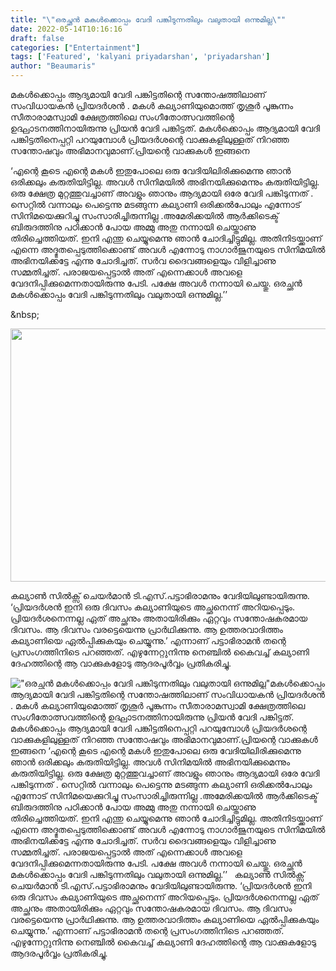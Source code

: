 ```yaml
---
title: "\"ഒരച്ഛൻ മകൾക്കൊപ്പം വേദി പങ്കിടുന്നതിലും വലുതായി ഒന്നുമില്ല\""
date: 2022-05-14T10:16:16
draft: false
categories: ["Entertainment"]
tags: ['Featured', 'kalyani priyadarshan', 'priyadarshan']
author: "Beaumaris"
---
```


മകൾക്കൊപ്പം ആദ്യമായി വേദി പങ്കിട്ടതിന്റെ സന്തോഷത്തിലാണ് സംവിധായകൻ പ്രിയദർശൻ . മകൾ കല്യാണിയുമൊത്ത് തൃശൂർ പൂങ്കുന്നം സീതാരാമസ്വാമി ക്ഷേത്രത്തിലെ സംഗീതോത്സവത്തിന്റെ ഉദ്ഘാടനത്തിനായിരുന്നു പ്രിയൻ വേദി പങ്കിട്ടത്. മകൾക്കൊപ്പം ആദ്യമായി വേദി പങ്കിട്ടതിനെപ്പറ്റി പറയുമ്പോൾ‌ പ്രിയദർശന്റെ വാക്കുകളിലുള്ളത് നിറഞ്ഞ സന്തോഷവും അഭിമാനവുമാണ്.പ്രിയന്റെ വാക്കുകൾ ഇങ്ങനെ

‘എന്റെ കൂടെ എന്റെ മകൾ ഇതുപോലെ ഒരു വേദിയിലിരിക്കുമെന്നു ഞാ‍ൻ ഒരിക്കലും കരുതിയിട്ടില്ല. അവൾ സിനിമയിൽ അഭിനയിക്കുമെന്നും കരുതിയിട്ടില്ല. ഒരു ക്ഷേത്ര മുറ്റത്തുവച്ചാണ് അവളും ഞാനും ആദ്യമായി ഒരേ വേദി പങ്കിടുന്നത് . സെറ്റിൽ വന്നാലും പെട്ടെന്നു മടങ്ങുന്ന കല്യാണി ഒരിക്കൽപോലും എന്നോട് സിനിമയെക്കുറിച്ചു സംസാരിച്ചിരുന്നില്ല .അമേരിക്കയിൽ ആർക്കിടെക്ട് ബിരുദത്തിനു പഠിക്കാൻ പോയ അമ്മു അതു നന്നായി ചെയ്താണു തിരിച്ചെത്തിയത്. ഇനി എന്തു ചെയ്യുമെന്നു ഞാൻ ചോദിച്ചിട്ടുമില്ല. അതിനിടയ്ക്കാണ് എന്നെ അദ്ഭുതപ്പെടുത്തിക്കൊണ്ട് അവൾ എന്നോടു നാഗാർജുനയുടെ സിനിമയിൽ അഭിനയിക്കട്ടേ എന്നു ചോദിച്ചത്. സർവ ദൈവങ്ങളെയും വിളിച്ചാണു സമ്മതിച്ചത്. പരാജയപ്പെട്ടാൽ അത് എന്നെക്കാൾ അവളെ വേദനിപ്പിക്കുമെന്നതായിരുന്നു പേടി. പക്ഷേ അവൾ നന്നായി ചെയ്തു. ഒരച്ഛൻ മകൾക്കൊപ്പം വേദി പങ്കിടുന്നതിലും വലുതായി ഒന്നുമില്ല.’’

&amp;nbsp;

<img class="wp-image-334317 aligncenter" src="https://cdn.boolokam.com/articles/2022/05/priyannn-1.jpg" alt="" width="810" height="405" />

കല്യാൺ സിൽക്സ് ചെയർമാൻ ടി.എസ്.പട്ടാഭിരാമനും വേദിയിലുണ്ടായിരുന്നു. ‘പ്രിയദർശൻ ഇനി ഒരു ദിവസം കല്യാണിയുടെ അച്ഛനെന്ന് അറിയപ്പെടും. പ്രിയദർശനെന്നല്ല ഏത് അച്ഛനും അതായിരിക്കും ഏറ്റവും സന്തോഷകരമായ ദിവസം. ആ ദിവസം വരട്ടെയെന്നു പ്രാർഥിക്കുന്നു. ആ ഉത്തരവാദിത്തം കല്യാണിയെ ഏൽപ്പിക്കുകയും ചെയ്യുന്നു.’ എന്നാണ് പട്ടാഭിരാമൻ തന്റെ പ്രസംഗത്തിനിടെ പറഞ്ഞത്. എഴുന്നേറ്റുനിന്നു നെഞ്ചിൽ കൈവച്ച് കല്യാണി ദേഹത്തിന്റെ ആ വാക്കുകളോടു ആദരപൂർവ്വം പ്രതികരിച്ചു.


!["ഒരച്ഛൻ മകൾക്കൊപ്പം വേദി പങ്കിടുന്നതിലും വലുതായി ഒന്നുമില്ല"](https://cdn.boolokam.com/articles/2022/05/priyannn-1.jpg)മകൾക്കൊപ്പം ആദ്യമായി വേദി പങ്കിട്ടതിന്റെ സന്തോഷത്തിലാണ് സംവിധായകൻ പ്രിയദർശൻ . മകൾ കല്യാണിയുമൊത്ത് തൃശൂർ പൂങ്കുന്നം സീതാരാമസ്വാമി ക്ഷേത്രത്തിലെ സംഗീതോത്സവത്തിന്റെ ഉദ്ഘാടനത്തിനായിരുന്നു പ്രിയൻ വേദി പങ്കിട്ടത്. മകൾക്കൊപ്പം ആദ്യമായി വേദി പങ്കിട്ടതിനെപ്പറ്റി പറയുമ്പോൾ‌ പ്രിയദർശന്റെ വാക്കുകളിലുള്ളത് നിറഞ്ഞ സന്തോഷവും അഭിമാനവുമാണ്.പ്രിയന്റെ വാക്കുകൾ ഇങ്ങനെ ‘എന്റെ കൂടെ എന്റെ മകൾ ഇതുപോലെ ഒരു വേദിയിലിരിക്കുമെന്നു ഞാ‍ൻ ഒരിക്കലും കരുതിയിട്ടില്ല. അവൾ സിനിമയിൽ അഭിനയിക്കുമെന്നും കരുതിയിട്ടില്ല. ഒരു ക്ഷേത്ര മുറ്റത്തുവച്ചാണ് അവളും ഞാനും ആദ്യമായി ഒരേ വേദി പങ്കിടുന്നത് . സെറ്റിൽ വന്നാലും പെട്ടെന്നു മടങ്ങുന്ന കല്യാണി ഒരിക്കൽപോലും എന്നോട് സിനിമയെക്കുറിച്ചു സംസാരിച്ചിരുന്നില്ല .അമേരിക്കയിൽ ആർക്കിടെക്ട് ബിരുദത്തിനു പഠിക്കാൻ പോയ അമ്മു അതു നന്നായി ചെയ്താണു തിരിച്ചെത്തിയത്. ഇനി എന്തു ചെയ്യുമെന്നു ഞാൻ ചോദിച്ചിട്ടുമില്ല. അതിനിടയ്ക്കാണ് എന്നെ അദ്ഭുതപ്പെടുത്തിക്കൊണ്ട് അവൾ എന്നോടു നാഗാർജുനയുടെ സിനിമയിൽ അഭിനയിക്കട്ടേ എന്നു ചോദിച്ചത്. സർവ ദൈവങ്ങളെയും വിളിച്ചാണു സമ്മതിച്ചത്. പരാജയപ്പെട്ടാൽ അത് എന്നെക്കാൾ അവളെ വേദനിപ്പിക്കുമെന്നതായിരുന്നു പേടി. പക്ഷേ അവൾ നന്നായി ചെയ്തു. ഒരച്ഛൻ മകൾക്കൊപ്പം വേദി പങ്കിടുന്നതിലും വലുതായി ഒന്നുമില്ല.’’ &nbsp; കല്യാൺ സിൽക്സ് ചെയർമാൻ ടി.എസ്.പട്ടാഭിരാമനും വേദിയിലുണ്ടായിരുന്നു. ‘പ്രിയദർശൻ ഇനി ഒരു ദിവസം കല്യാണിയുടെ അച്ഛനെന്ന് അറിയപ്പെടും. പ്രിയദർശനെന്നല്ല ഏത് അച്ഛനും അതായിരിക്കും ഏറ്റവും സന്തോഷകരമായ ദിവസം. ആ ദിവസം വരട്ടെയെന്നു പ്രാർഥിക്കുന്നു. ആ ഉത്തരവാദിത്തം കല്യാണിയെ ഏൽപ്പിക്കുകയും ചെയ്യുന്നു.’ എന്നാണ് പട്ടാഭിരാമൻ തന്റെ പ്രസംഗത്തിനിടെ പറഞ്ഞത്. എഴുന്നേറ്റുനിന്നു നെഞ്ചിൽ കൈവച്ച് കല്യാണി ദേഹത്തിന്റെ ആ വാക്കുകളോടു ആദരപൂർവ്വം പ്രതികരിച്ചു.

